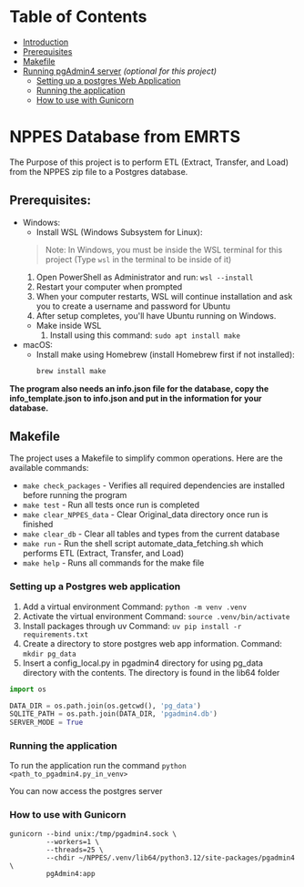 # Table of Contents
- [Introduction](#nppes-database-from-emrts)
- [Prerequisites](#prerequisites)
- [Makefile](#makefile)
- [Running pgAdmin4 server](#running-pgadmin4-server) *(optional for this project)*
  - [Setting up a postgres Web Application](#setting-up-a-postgres-web-application)
  - [Running the application](#running-the-application)
  - [How to use with Gunicorn](#how-to-use-with-gunicorn)

# NPPES Database from EMRTS
The Purpose of this project is to perform ETL (Extract, Transfer, and Load) from the NPPES zip file to a Postgres database.

## Prerequisites:
* Windows:
  - Install WSL (Windows Subsystem for Linux):
  > Note: In Windows, you must be inside the WSL terminal for this project (Type `wsl` in the terminal to be inside of it)
    1. Open PowerShell as Administrator and run: `wsl --install`
    2. Restart your computer when prompted
    3. When your computer restarts, WSL will continue installation and ask you to create a username and password for Ubuntu
    4. After setup completes, you'll have Ubuntu running on Windows.
  - Make inside WSL
    1. Install using this command: `sudo apt install make`
* macOS:
  - Install make using Homebrew (install Homebrew first if not installed):
    ```bash
    brew install make
    ```

**The program also needs an info.json file for the database, copy the info_template.json to info.json and put in the information for your database.**

## Makefile
The project uses a Makefile to simplify common operations. Here are the available commands:

* `make check_packages` - Verifies all required dependencies are installed before running the program
* `make test` - Run all tests once run is completed
* `make clear_NPPES_data` - Clear Original_data directory once run is finished
* `make clear_db` - Clear all tables and types from the current database
* `make run` - Run the shell script automate_data_fetching.sh which performs ETL (Extract, Transfer, and Load)
* `make help` - Runs all commands for the make file

### Setting up a Postgres web application
1. Add a virtual environment
Command: `python -m venv .venv`
2. Activate the virtual environment
Command: `source .venv/bin/activate`
3. Install packages through uv
Command: `uv pip install -r requirements.txt`
4. Create a directory to store postgres web app information.
Command: `mkdir pg_data`
5. Insert a config_local.py in pgadmin4 directory for using pg_data directory with the contents. The directory is found in the lib64 folder
```python
import os

DATA_DIR = os.path.join(os.getcwd(), 'pg_data')
SQLITE_PATH = os.path.join(DATA_DIR, 'pgadmin4.db')
SERVER_MODE = True
```

### Running the application
To run the application run the command
`python <path_to_pgadmin4.py_in_venv>`

You can now access the postgres server


### How to use with Gunicorn
```
gunicorn --bind unix:/tmp/pgadmin4.sock \
         --workers=1 \
         --threads=25 \
         --chdir ~/NPPES/.venv/lib64/python3.12/site-packages/pgadmin4 \
         pgAdmin4:app
```